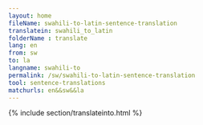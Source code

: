 ```yaml
---
layout: home
fileName: swahili-to-latin-sentence-translation
translatein: swahili_to_latin
folderName : translate
lang: en
from: sw
to: la
langname: swahili-to
permalink: /sw/swahili-to-latin-sentence-translation
tool: sentence-translations
matchurls: en&&sw&&la
---
```

{% include section/translateinto.html %}
